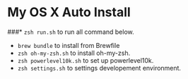 # My OS X Auto Install

###* `zsh run.sh` to run all command below.

* `brew bundle` to install from Brewfile
* `zsh oh-my-zsh.sh` to install oh-my-zsh. 
* `zsh powerlevel10k.sh` to set up powerlevel10k.
* `zsh settings.sh` to settings developement environment.


